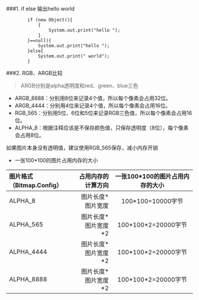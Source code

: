 ###1. if else 输出hello world
```
        if (new Object(){
            {
                System.out.print("hello ");
            }
        }==null){
            System.out.print("hello ");
        }else{
            System.out.print(" world");
        }
```

###2. RGB、ARGB比较
>ARGB分别是alpha透明度和red、green、blue三色

* ARGB_8888：分别用8位来记录4个值，所以每个像素会占用32位。 
* ARGB_4444：分别用4位来记录4个值，所以每个像素会占用16位。 
* RGB_565：分别用5位、6位和5位来记录RGB三色值，所以每个像素会占用16位。
* ALPHA_8：根据注释应该是不保存颜色值，只保存透明度（8位），每个像素会占用8位。

如果图片本身没有透明值，建议使用RGB_565保存，减小内存开销


* 一张100*100的图片占用内存的大小

|图片格式（Bitmap.Config）| 占用内存的计算方向| 一张100\*100的图片占用内存的大小|
|:--------|---------:|:-------:|
| ALPHA_8|  图片长度\*图片宽度| 100\*100=10000字节  |
| ALPHA_565|  图片长度\*图片宽度\*2| 100\*100\*2=20000字节 |
| ALPHA_4444|  图片长度\*图片宽度\*2| 100\*100\*2=20000字节  |
| ALPHA_8888|  图片长度\*图片宽度\*2|  100\*100\*2=20000字节  |


